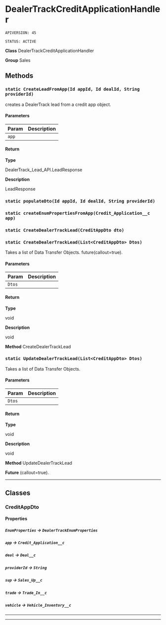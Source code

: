 # DealerTrackCreditApplicationHandler

`APIVERSION: 45`

`STATUS: ACTIVE`



**Class** DealerTrackCreditApplicationHandler


**Group** Sales

## Methods
### `static CreateLeadFromApp(Id appId, Id dealId, String providerId)`

creates a DealerTrack lead from a credit app object.

#### Parameters

|Param|Description|
|---|---|
|`app`||

#### Return

**Type**

DealerTrack_Lead_API.LeadResponse

**Description**

LeadResponse

### `static populateDto(Id appId, Id dealId, String providerId)`
### `static createEnumPropertiesFromApp(Credit_Application__c app)`
### `static CreateDealerTrackLead(CreditAppDto dto)`
### `static CreateDealerTrackLead(List<CreditAppDto> Dtos)`

Takes a list of Data Transfer Objects. future(callout=true).

#### Parameters

|Param|Description|
|---|---|
|`Dtos`||

#### Return

**Type**

void

**Description**

void


**Method** CreateDealerTrackLead

### `static UpdateDealerTrackLead(List<CreditAppDto> Dtos)`

Takes a list of Data Transfer Objects.

#### Parameters

|Param|Description|
|---|---|
|`Dtos`||

#### Return

**Type**

void

**Description**

void


**Method** UpdateDealerTrackLead


**Future** (callout=true).

---
## Classes
### CreditAppDto


#### Properties

##### `EnumProperties` → `DealerTrackEnumProperties`


##### `app` → `Credit_Application__c`


##### `deal` → `Deal__c`


##### `providerId` → `String`


##### `sup` → `Sales_Up__c`


##### `trade` → `Trade_In__c`


##### `vehicle` → `Vehicle_Inventory__c`


---

---
